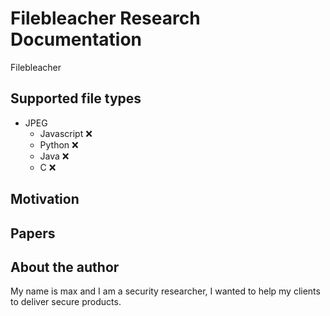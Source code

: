# Filebleacher Research Documentation
Filebleacher 

## Supported file types
* JPEG
  * Javascript :x: 
  * Python :x:
  * Java :x:
  * C :x:

## Motivation


## Papers

## About the author
My name is max and I am a security researcher, I wanted to help my clients to deliver secure products.

